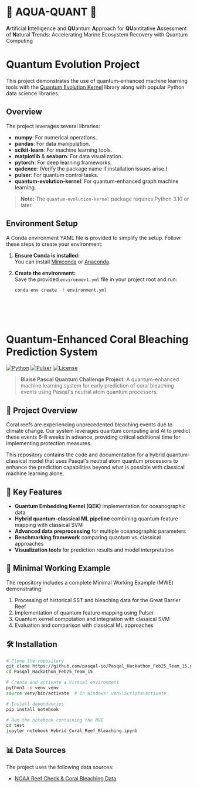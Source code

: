 #  🌊 AQUA-QUANT 🪸
**A**rtificial **I**ntelligence and **QU**antum **A**pproach for **QU**antitative **A**ssessment of **N**atural **T**rends: Accelerating Marine Ecosystem Recovery with Quantum Computing





# Quantum Evolution Project

This project demonstrates the use of quantum-enhanced machine learning tools with the [Quantum Evolution Kernel](https://github.com/pasqal-io/quantum-evolution-kernel) library along with popular Python data science libraries.

## Overview

The project leverages several libraries:
- **numpy**: For numerical operations.
- **pandas**: For data manipulation.
- **scikit-learn**: For machine learning tools.
- **matplotlib** & **seaborn**: For data visualization.
- **pytorch**: For deep learning frameworks.
- **qadence**: (Verify the package name if installation issues arise.)
- **pulser**: For quantum control tasks.
- **quantum-evolution-kernel**: For quantum-enhanced graph machine learning.

> **Note:** The `quantum-evolution-kernel` package requires Python 3.10 or later.

## Environment Setup

A Conda environment YAML file is provided to simplify the setup. Follow these steps to create your environment:

1. **Ensure Conda is installed:**  
   You can install [Miniconda](https://docs.conda.io/en/latest/miniconda.html) or [Anaconda](https://www.anaconda.com/).

2. **Create the environment:**  
   Save the provided `environment.yml` file in your project root and run:
   ```bash
   conda env create -f environment.yml







# Quantum-Enhanced Coral Bleaching Prediction System

[![Python](https://img.shields.io/badge/Python-3.9%2B-blue)](https://www.python.org/)
[![Pulser](https://img.shields.io/badge/Pulser-latest-orange)](https://github.com/pasqal-io/Pulser)
[![License](https://img.shields.io/badge/License-Apache%202.0-green.svg)](LICENSE)

> **Blaise Pascal Quantum Challenge Project**: A quantum-enhanced machine learning system for early prediction of coral bleaching events using Pasqal's neutral atom quantum processors.

## 🌊 Project Overview

Coral reefs are experiencing unprecedented bleaching events due to climate change. Our system leverages quantum computing and AI to predict these events 6-8 weeks in advance, providing critical additional time for implementing protection measures.

This repository contains the code and documentation for a hybrid quantum-classical model that uses Pasqal's neutral atom quantum processors to enhance the prediction capabilities beyond what is possible with classical machine learning alone.

## 🔑 Key Features

- **Quantum Embedding Kernel (QEK)** implementation for oceanographic data
- **Hybrid quantum-classical ML pipeline** combining quantum feature mapping with classical SVM
- **Advanced data preprocessing** for multiple oceanographic parameters
- **Benchmarking framework** comparing quantum vs. classical approaches
- **Visualization tools** for prediction results and model interpretation

## 🧪 Minimal Working Example

The repository includes a complete Minimal Working Example (MWE) demonstrating:

1. Processing of historical SST and bleaching data for the Great Barrier Reef
2. Implementation of quantum feature mapping using Pulser
3. Quantum kernel computation and integration with classical SVM
4. Evaluation and comparison with classical ML approaches

## 🛠️ Installation

```bash
# Clone the repository
git clone https://github.com/pasqal-io/Pasqal_Hackathon_Feb25_Team_15.git
cd Pasqal_Hackathon_Feb25_Team_15

# Create and activate a virtual environment
python3 -m venv venv
source venv/bin/activate  # On Windows: venv\Scripts\activate

# Install dependencies
pip install notebook

# Run the notebook containing the MVE 
cd test
jupyter notebook Hybrid_Coral_Reef_Bleaching.ipynb
```

## 📊 Data Sources

The project uses the following data sources:
* [NOAA Reef Check & Coral Bleaching Data](https://www.kaggle.com/datasets/oasisdata/noaa-reef-check-coral-bleaching-data).

